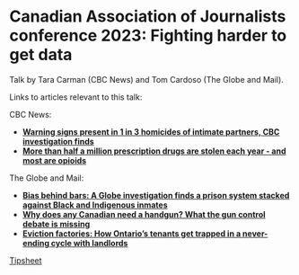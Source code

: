 # Canadian Association of Journalists conference 2023: Fighting harder to get data

Talk by Tara Carman (CBC News) and Tom Cardoso (The Globe and Mail).

Links to articles relevant to this talk:

CBC News:
- [**Warning signs present in 1 in 3 homicides of intimate partners, CBC investigation finds**](https://www.cbc.ca/news/canada/warning-signs-intimate-partner-homicide-1.6269761)
- [**More than half a million prescription drugs are stolen each year - and most are opioids**](https://www.cbc.ca/news/canada/missing-drugs-pharmacies-part1-1.4708041)

The Globe and Mail:
- [**Bias behind bars: A Globe investigation finds a prison system stacked against Black and Indigenous inmates**](https://www.theglobeandmail.com/canada/article-investigation-racial-bias-in-canadian-prison-risk-assessments/)
- [**Why does any Canadian need a handgun? What the gun control debate is missing**](https://www.theglobeandmail.com/canada/article-why-does-any-canadian-need-a-handgun-what-the-gun-control-debate-is/)
- [**Eviction factories: How Ontario’s tenants get trapped in a never-ending cycle with landlords**](https://www.theglobeandmail.com/canada/toronto/article-toronto-ontario-housing-rental-eviction-data-landlords-tenants/)

[Tipsheet](https://docs.google.com/document/d/1tparU3hF1CGlTuRO9RSzstC6wIEd4PUepkqSfGAGs-8/)

